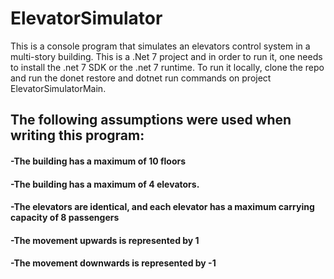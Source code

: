 # ElevatorSimulator

This is a console program that simulates an elevators control system in a multi-story building.
This is a .Net 7 project and in order to run it, one needs to install the .net 7 SDK or the .net 7 runtime.
To run it locally, clone the repo and run the donet restore and dotnet run commands on project ElevatorSimulatorMain.

## The following assumptions were used when writing this program:
#### -The building has a maximum of 10 floors
#### -The building has a maximum of 4 elevators.
#### -The elevators are identical, and each elevator has a maximum carrying capacity of 8 passengers
#### -The movement upwards is represented by 1
#### -The movement downwards is represented by -1
